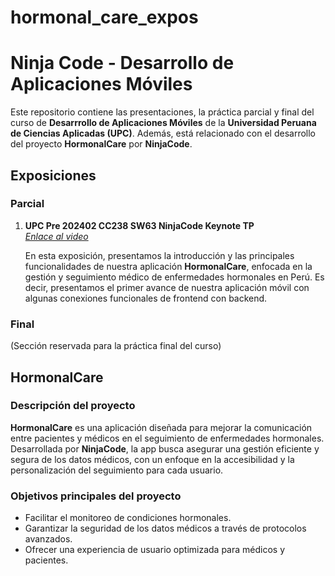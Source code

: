 # hormonal_care_expos

# Ninja Code - Desarrollo de Aplicaciones Móviles

Este repositorio contiene las presentaciones, la práctica parcial y final del curso de **Desarrrollo de Aplicaciones Móviles** de la **Universidad Peruana de Ciencias Aplicadas (UPC)**. Además, está relacionado con el desarrollo del proyecto **HormonalCare** por **NinjaCode**.

## Exposiciones

### Parcial

1. **UPC Pre 202402 CC238 SW63 NinjaCode Keynote TP**  
   _[Enlace al video](https://youtu.be/ZG19M0FQmBo)_

   En esta exposición, presentamos la introducción y las principales funcionalidades de nuestra aplicación **HormonalCare**, enfocada en la gestión y seguimiento médico de enfermedades hormonales en Perú. Es decir, presentamos el primer avance de nuestra aplicación móvil con algunas conexiones funcionales de frontend con backend.

### Final

(Sección reservada para la práctica final del curso)

## HormonalCare

### Descripción del proyecto

**HormonalCare** es una aplicación diseñada para mejorar la comunicación entre pacientes y médicos en el seguimiento de enfermedades hormonales. Desarrollada por **NinjaCode**, la app busca asegurar una gestión eficiente y segura de los datos médicos, con un enfoque en la accesibilidad y la personalización del seguimiento para cada usuario.

### Objetivos principales del proyecto

- Facilitar el monitoreo de condiciones hormonales.
- Garantizar la seguridad de los datos médicos a través de protocolos avanzados.
- Ofrecer una experiencia de usuario optimizada para médicos y pacientes.


